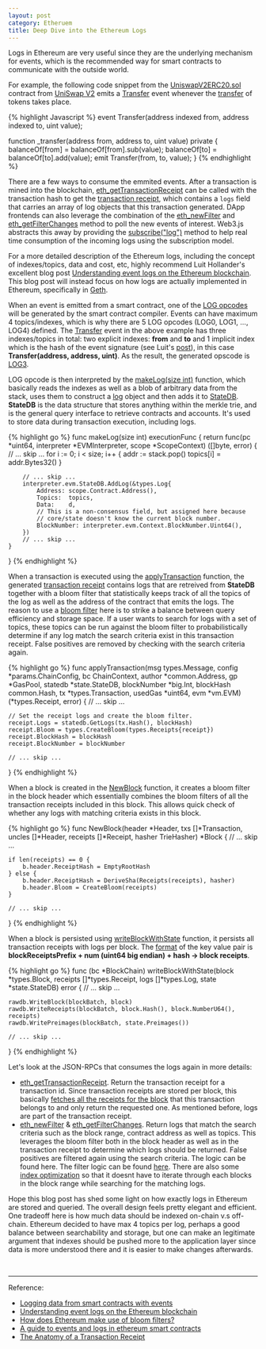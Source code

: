 ```yaml
---
layout: post
category: Etheruem
title: Deep Dive into the Ethereum Logs
---
```


Logs in Ethereum are very useful since they are the underlying
mechanism for events, which is the recommended way for smart contracts
to communicate with the outside world.

For example, the following code snippet from the
[UniswapV2ERC20.sol](https://github.com/Uniswap/v2-core/blob/4dd59067c76dea4a0e8e4bfdda41877a6b16dedc/contracts/UniswapV2ERC20.sol#L60)
contract from [UniSwap V2](https://uniswap.org/blog/uniswap-v2) emits
a
[Transfer](https://github.com/Uniswap/v2-core/blob/4dd59067c76dea4a0e8e4bfdda41877a6b16dedc/contracts/UniswapV2ERC20.sol#L22)
event whenever the
[transfer](https://github.com/Uniswap/v2-core/blob/4dd59067c76dea4a0e8e4bfdda41877a6b16dedc/contracts/UniswapV2ERC20.sol#L68)
of tokens takes place.

{% highlight Javascript %}
event Transfer(address indexed from, address indexed to, uint value);

function _transfer(address from, address to, uint value) private {
  balanceOf[from] = balanceOf[from].sub(value);
  balanceOf[to] = balanceOf[to].add(value);
  emit Transfer(from, to, value);
}
{% endhighlight %}

There are a few ways to consume the emmited events. After a
transaction is mined into the blockchain,
[eth_getTransactionReceipt](https://eth.wiki/json-rpc/API#eth_gettransactionreceipt)
can be called with the transaction hash to get the [transaction
receipt](https://eth.wiki/json-rpc/API#eth_getfilterchanges), which
contains a `logs` field that carries an array of log objects that this
transaction generated. DApp frontends can also leverage the
combination of the
[eth_newFilter](https://eth.wiki/json-rpc/API#eth_newfilter) and
[eth_getFilterChanges](https://eth.wiki/json-rpc/API#eth_getfilterchanges)
method to poll the new events of interest. Web3.js abstracts this away
by providing the
[subscribe("log")](https://web3js.readthedocs.io/en/v1.2.11/web3-eth-subscribe.html#subscribe-logs)
method to help real time consumption of the incoming logs using the
subscription model.

For a more detailed description of the Ethereum logs, including the
concept of indexes/topics, data and cost, etc, highly recommend Luit
Hollander's excellent blog post [Understanding event logs on the
Ethereum
blockchain](https://medium.com/mycrypto/understanding-event-logs-on-the-ethereum-blockchain-f4ae7ba50378). This
blog post will instead focus on how logs are actually implemented in Ethereum,
specifically in [Geth](https://geth.ethereum.org/).

When an event is emitted from a smart contract, one of the [LOG
opcodes](https://github.com/ethereum/go-ethereum/blob/b1e72f7ea998ad662166bcf23705ca59cf81e925/core/vm/opcodes.go#L198)
will be generated by the smart contract compiler. Events can have
maximum 4 topics/indexes, which is why there are 5 LOG opcodes (LOG0,
LOG1, ..., LOG4) defined. The
[Transfer](https://github.com/Uniswap/v2-core/blob/4dd59067c76dea4a0e8e4bfdda41877a6b16dedc/contracts/UniswapV2ERC20.sol#L22)
event in the above example has three indexes/topics in total: two
explicit indexes: **from** and **to** and 1 implicit index which is the hash of the event
signature (see Luit's
[post](https://medium.com/mycrypto/understanding-event-logs-on-the-ethereum-blockchain-f4ae7ba50378)),
in this case **Transfer(address, address, uint)**. As the
result, the generated opscode is
[LOG3](https://github.com/ethereum/go-ethereum/blob/b1e72f7ea998ad662166bcf23705ca59cf81e925/core/vm/opcodes.go#L202).

LOG opcode is then interpreted by the [makeLog(size
int)](https://github.com/ethereum/go-ethereum/blob/master/core/vm/instructions.go#L844)
function, which basically reads the indexes as well as a blob of
arbitrary data from the stack, uses them to construct a
[log](https://github.com/ethereum/go-ethereum/blob/master/core/types/log.go#L31)
object and then adds it to
[StateDB](https://github.com/ethereum/go-ethereum/blob/master/core/state/statedb.go#L64). **StateDB**
is the data structure that stores anything within the merkle trie, and
is the general query interface to retrieve contracts and
accounts. It's used to store data during transaction execution,
including logs.

{% highlight go %}
func makeLog(size int) executionFunc {
	return func(pc *uint64, interpreter *EVMInterpreter, scope *ScopeContext) ([]byte, error) {
        // ... skip ...
		for i := 0; i < size; i++ {
			addr := stack.pop()
			topics[i] = addr.Bytes32()
		}

        // ... skip ...
		interpreter.evm.StateDB.AddLog(&types.Log{
			Address: scope.Contract.Address(),
			Topics:  topics,
			Data:    d,
			// This is a non-consensus field, but assigned here because
			// core/state doesn't know the current block number.
			BlockNumber: interpreter.evm.Context.BlockNumber.Uint64(),
		})
        // ... skip ...
	}
}
{% endhighlight %}

When a transaction is executed using the
[applyTransaction](https://github.com/ethereum/go-ethereum/blob/master/core/state_processor.go#L95)
function, the generated [transaction
receipt](http://man.hubwiz.com/docset/Ethereum.docset/Contents/Resources/Documents/eth_getTransactionReceipt.html)
contains logs that are retreived from **StateDB** together with a
bloom filter that statistically keeps track of all the topics of the
log as well as the address of the contract that emits the logs. The
reason to use a [bloom
filter](https://en.wikipedia.org/wiki/Bloom_filter) here is to strike
a balance between query efficiency and storage space. If a user wants
to search for logs with a set of topics, these topics can be run
against the bloom filter to probabilistically determine if any log
match the search criteria exist in this transaction receipt. False
positives are removed by checking with the search criteria again.

{% highlight go %}
func applyTransaction(msg types.Message, config *params.ChainConfig, bc ChainContext, author *common.Address, gp *GasPool, statedb *state.StateDB, blockNumber *big.Int, blockHash common.Hash, tx *types.Transaction, usedGas *uint64, evm *vm.EVM) (*types.Receipt, error) {
    // ... skip ...

	// Set the receipt logs and create the bloom filter.
	receipt.Logs = statedb.GetLogs(tx.Hash(), blockHash)
	receipt.Bloom = types.CreateBloom(types.Receipts{receipt})
	receipt.BlockHash = blockHash
	receipt.BlockNumber = blockNumber

    // ... skip ...
}
{% endhighlight %}

When a block is created in the
[NewBlock](https://github.com/ethereum/go-ethereum/blob/master/core/types/block.go#L198)
function, it creates a bloom filter in the block header which
essentially combines the bloom filters of all the transaction receipts
included in this block. This allows quick check of whether any logs
with matching criteria exists in this block.

{% highlight go %}
func NewBlock(header *Header, txs []*Transaction, uncles []*Header, receipts []*Receipt, hasher TrieHasher) *Block {
    // ... skip ...

	if len(receipts) == 0 {
		b.header.ReceiptHash = EmptyRootHash
	} else {
		b.header.ReceiptHash = DeriveSha(Receipts(receipts), hasher)
		b.header.Bloom = CreateBloom(receipts)
	}

    // ... skip ...
}
{% endhighlight %}

When a block is persisted using
[writeBlockWithState](https://github.com/ethereum/go-ethereum/blob/master/core/blockchain.go#L1175)
function, it persists all transaction receipts with logs per
block. The
[format](https://github.com/ethereum/go-ethereum/blob/master/core/rawdb/schema.go#L88)
of the key value pair is **blockReceiptsPrefix + num (uint64 big endian) + hash -> block receipts**.

{% highlight go %}
func (bc *BlockChain) writeBlockWithState(block *types.Block, receipts []*types.Receipt, logs []*types.Log, state *state.StateDB) error {
    // ... skip ...

	rawdb.WriteBlock(blockBatch, block)
	rawdb.WriteReceipts(blockBatch, block.Hash(), block.NumberU64(), receipts)
	rawdb.WritePreimages(blockBatch, state.Preimages())

    // ... skip ...
}
{% endhighlight %}

Let's look at the JSON-RPCs that consumes the logs again in more details:
- [eth_getTransactionReceipt](https://eth.wiki/json-rpc/API#eth_gettransactionreceipt).
  Return the transaction receipt for a transaction id. Since
  transaction receipts are stored per block, this basically
  [fetches all the receipts for the
  block](https://github.com/ethereum/go-ethereum/blob/master/internal/ethapi/api.go#L1615)
  that this transaction belongs to and only return the requested
  one. As mentioned before, logs are part of the transaction receipt.
- [eth_newFilter](https://eth.wiki/json-rpc/API#eth_newfilter) &
  [eth_getFilterChanges](https://eth.wiki/json-rpc/API#eth_getfilterchanges).
  Return logs that match the search criteria such as the block range,
  contract address as well as topics. This leverages the bloom filter
  both in the block header as well as in the transaction receipt to
  determine which logs should be returned. False positives are
  filtered again using the search criteria. The logic can be found
  here. The filter logic can be found
  [here](https://github.com/ethereum/go-ethereum/blob/master/eth/filters/filter.go#L119). There
  are also some [index
  optimization](https://github.com/ethereum/go-ethereum/blob/master/eth/filters/filter.go#L153)
  so that it doesnt have to iterate through each blocks in the block
  range while searching for the matching logs.

Hope this blog post has shed some light on how exactly logs in
Ethereum are stored and queried. The overall design feels pretty
elegant and efficient. One tradeoff here is how much data should be
indexed on-chain v.s off-chain. Ethereum decided to have max 4 topics
per log, perhaps a good balance between searchability and storage, but
one can make an legitimate argument that indexes should be pushed more
to the application layer since data is more understood there and it is
easier to make changes afterwards.

<br/>

----

Reference:
- [Logging data from smart contracts with events](https://ethereum.org/ig/developers/tutorials/logging-events-smart-contracts/)
- [Understanding event logs on the Ethereum blockchain](https://medium.com/mycrypto/understanding-event-logs-on-the-ethereum-blockchain-f4ae7ba50378)
- [How does Ethereum make use of bloom filters?](https://ethereum.stackexchange.com/questions/3418/how-does-ethereum-make-use-of-bloom-filters/3426)
- [A guide to events and logs in ethereum smart contracts](https://consensys.net/blog/developers/guide-to-events-and-logs-in-ethereum-smart-contracts/~)
- [The Anatomy of a Transaction Receipt](https://medium.com/remix-ide/the-anatomy-of-a-transaction-receipt-d935aacc9fcd)